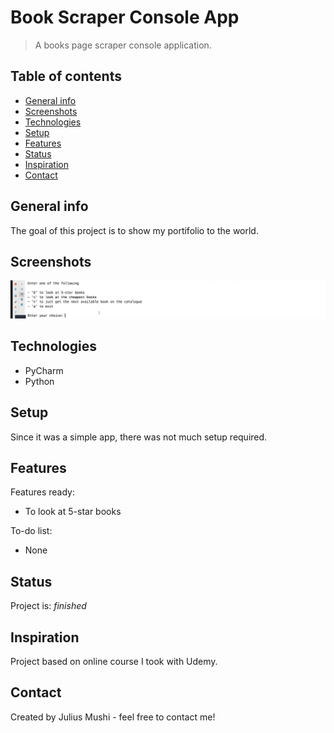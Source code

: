 # Book Scraper Console App
> A books page scraper console application.

## Table of contents
* [General info](#general-info)
* [Screenshots](#screenshots)
* [Technologies](#technologies)
* [Setup](#setup)
* [Features](#features)
* [Status](#status)
* [Inspiration](#inspiration)
* [Contact](#contact)

## General info
The goal of this project is to show my portifolio to the world.

## Screenshots
![Book Scraper](./BookScraper.PNG)

## Technologies
* PyCharm
* Python

## Setup
Since it was a simple app, there was not much setup required.

## Features
Features ready:
* To look at 5-star books

To-do list:
* None

## Status
Project is: _finished_

## Inspiration
Project based on online course I took with Udemy.

## Contact
Created by Julius Mushi - feel free to contact me!
